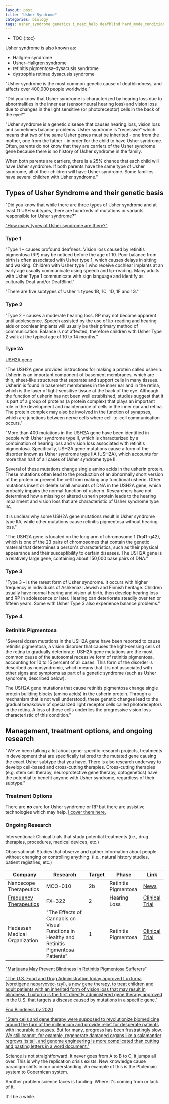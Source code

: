 ```yaml
---
layout: post
title: "Usher Syndrome"
categories: biology
tags: usher_syndrome genetics i_need_help deafblind hard_mode_conditions medical
---
```


* TOC
{:toc}

Usher syndrome is also known as:

- Hallgren syndrome
- Usher–Hallgren syndrome
- retinitis pigmentosa–dysacusis syndrome
- dystrophia retinae dysacusis syndrome

"Usher syndrome is the most common genetic cause of deafblindness, and affects over 400,000 people worldwide."

"Did you know that Usher syndrome is characterized by hearing loss due to abnormalities in the inner ear (sensorineural hearing loss) and vision loss due to changes in the light sensitive (or photoreceptor) cells in the back of the eye?"

"Usher syndrome is a genetic disease that causes hearing loss, vision loss and sometimes balance problems. Usher syndrome is "recessive" which means that two of the same Usher genes must be inherited - one from the mother, one from the father - in order for the child to have Usher syndrome. Often, parents do not know that they are carriers of the Usher syndrome gene because there is no history of Usher syndrome in the family.
 
When both parents are carriers, there is a 25% chance that each child will have Usher syndrome. If both parents have the same type of Usher syndrome, all of their children will have Usher syndrome. Some families have several children with Usher syndrome."



## Types of Usher Syndrome and their genetic basis

"Did you know that while there are three types of Usher syndrome and at least 11 USH subtypes, there are hundreds of mutations or variants responsible for Usher syndrome?"



["How many types of Usher syndrome are there?"](https://www.usher-syndrome.org/resources/faq/types-of-usher-syndrome.html)

### Type 1

"Type 1 – causes profound deafness. Vision loss caused by retinitis pigmentosa (RP) may be noticed before the age of 10. Poor balance from birth is often associated with Usher type 1, which causes delays in sitting and walking. Children with Usher type 1 who receive cochlear implants at an early age usually communicate using speech and lip-reading. Many adults with Usher Type 1 communicate with sign language and identify as culturally Deaf and/or DeafBlind."

"There are five subtypes of Usher 1: types 1B, 1C, 1D, 1F and 1G."



### Type 2

"Type 2 – causes a moderate hearing loss. RP may not become apparent until adolescence. Speech assisted by the use of lip-reading and hearing aids or cochlear implants will usually be their primary method of communication. Balance is not affected, therefore children with Usher Type 2 walk at the typical age of 10 to 14 months."



#### Type 2A

[USH2A gene](https://medlineplus.gov/genetics/gene/ush2a/#:~:text=The%20USH2A%20gene%20provides%20instructions,support%20cells%20in%20many%20tissues.)

"The USH2A gene provides instructions for making a protein called usherin. Usherin is an important component of basement membranes, which are thin, sheet-like structures that separate and support cells in many tissues. Usherin is found in basement membranes in the inner ear and in the retina, which is the layer of light-sensitive tissue at the back of the eye. Although the function of usherin has not been well established, studies suggest that it is part of a group of proteins (a protein complex) that plays an important role in the development and maintenance of cells in the inner ear and retina. The protein complex may also be involved in the function of synapses, which are junctions between nerve cells where cell-to-cell communication occurs."

"More than 400 mutations in the USH2A gene have been identified in people with Usher syndrome type II, which is characterized by a combination of hearing loss and vision loss associated with retinitis pigmentosa. Specifically, USH2A gene mutations cause a form of the disorder known as Usher syndrome type IIA (USH2A), which accounts for more than half of all cases of Usher syndrome type II.

Several of these mutations change single amino acids in the usherin protein. These mutations often lead to the production of an abnormally short version of the protein or prevent the cell from making any functional usherin. Other mutations insert or delete small amounts of DNA in the USH2A gene, which probably impairs the normal function of usherin. Researchers have not determined how a missing or altered usherin protein leads to the hearing impairment and vision loss that are characteristic of Usher syndrome type IIA.

It is unclear why some USH2A gene mutations result in Usher syndrome type IIA, while other mutations cause retinitis pigmentosa without hearing loss."

"The USH2A gene is located on the long arm of chromosome 1 (1q41-q42), which is one of the 23 pairs of chromosomes that contain the genetic material that determines a person's characteristics, such as their physical appearance and their susceptibility to certain diseases. The USH2A gene is a relatively large gene, containing about 150,000 base pairs of DNA."



### Type 3

"Type 3 – is the rarest form of Usher syndrome. It occurs with higher frequency in individuals of Ashkenazi Jewish and Finnish heritage. Children usually have normal hearing and vision at birth, then develop hearing loss and RP in adolescence or later. Hearing can deteriorate steadily over ten or fifteen years. Some with Usher Type 3 also experience balance problems."



### Type 4



### Retinitis Pigmentosa

"Several dozen mutations in the USH2A gene have been reported to cause retinitis pigmentosa, a vision disorder that causes the light-sensing cells of the retina to gradually deteriorate. USH2A gene mutations are the most common cause of the autosomal recessive form of retinitis pigmentosa, accounting for 10 to 15 percent of all cases. This form of the disorder is described as nonsyndromic, which means that it is not associated with other signs and symptoms as part of a genetic syndrome (such as Usher syndrome, described below).

The USH2A gene mutations that cause retinitis pigmentosa change single protein building blocks (amino acids) in the usherin protein. Through a mechanism that is not well understood, these genetic changes lead to the gradual breakdown of specialized light receptor cells called photoreceptors in the retina. A loss of these cells underlies the progressive vision loss characteristic of this condition."



## Management, treatment options, and ongoing research

"We've been talking a lot about gene-specific research projects, treatments in development that are specifically tailored to the mutated gene causing the exact Usher subtype that you have. There is also research underway to develop cell-based and cross-cutting therapies. Cross-cutting therapies (e.g. stem cell therapy, neuroprotective gene therapy, optogenetics) have the potential to benefit anyone with Usher syndrome, regardless of their subtype."



### Treatment Options

There are **no** cure for Usher syndrome or RP but there are assistive technologies which may help. [I cover them here.](https://www.afterlifesong.com/biology/2023/04/28/assistive-technology.html)

### Ongoing Research

Interventional: Clinical trials that study potential treatments (i.e., drug therapies, procedures, medical devices, etc.)

Observational: Studies that observe and gather information about people without changing or controlling anything. (i.e., natural history studies, patient registries, etc.) 

| Company  | Research | Target | Phase | Link |
| ------------- | ------------- | ------------- | ------------- | ------------- |
| Nanoscope Therapeutics | MCO-010 | 2b | Retinitis Pigmentosa | [News](https://www.prnewswire.com/news-releases/nanoscope-therapeutics-announces-positive-topline-results-from-phase-2b-restore-trial-of-mco-010-for-the-treatment-of-retinitis-pigmentosa-301785351.html) |
| [Frequency Therapeutics](https://www.frequencytx.com/)  | FX-322 | 2  | Hearing Loss | [Clinical Trial](https://clinicaltrials.gov/ct2/show/NCT05086276) |
| Hadassah Medical Organization | "The Effects of Cannabis on Visual Functions in Healthy and Retinitis Pigmentosa Patients" | 1  | Retinitis Pigmentosa | [Clinical Trial](https://clinicaltrials.gov/ct2/show/NCT03078309) |

["Marijuana May Prevent Blindness In Retinitis Pigmentosa Sufferers"](https://www.huffpost.com/entry/marijuana-blindness-prevent-study-retinitis-pigmentosis_n_4833183)

["The U.S. Food and Drug Administration today approved Luxturna (voretigene neparvovec-rzyl), a new gene therapy, to treat children and adult patients with an inherited form of vision loss that may result in blindness. Luxturna is the first directly administered gene therapy approved in the U.S. that targets a disease caused by mutations in a specific gene."](https://www.fda.gov/news-events/press-announcements/fda-approves-novel-gene-therapy-treat-patients-rare-form-inherited-vision-loss)

[End Blindness by 2020](https://endblindnessnow.com)

["Stem cells and gene therapy were supposed to revolutionize biomedicine around the turn of the millennium and provide relief for desperate patients with incurable diseases. But for many, progress has been frustratingly slow. We still cannot, for example, regenerate damaged organs like a salamander regrows its tail, and genome engineering is more complicated than cutting and pasting letters in a word document."](https://leapsmag.com/blindness-will-first-disorder-cured-futuristic-treatments/)



Science is not straightforward. It never goes from A to B to C, it jumps all over. This is why the replication crisis exists. New knowledge cause paradigm shifts in our understanding. An example of this is the Ptolemaic system to Copernican system.

Another problem science faces is funding. Where it's coming from or lack of it.

It'll be a while.


